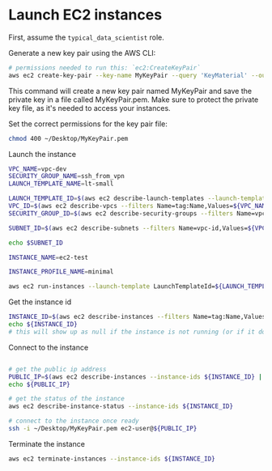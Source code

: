 # Launch EC2 instances

First, assume the `typical_data_scientist` role.

Generate a new key pair using the AWS CLI:

```sh
# permissions needed to run this: `ec2:CreateKeyPair`
aws ec2 create-key-pair --key-name MyKeyPair --query 'KeyMaterial' --output text > ~/Desktop/MyKeyPair.pem
```

This command will create a new key pair named MyKeyPair and save the private key in a file called MyKeyPair.pem.
Make sure to protect the private key file, as it's needed to access your instances.

Set the correct permissions for the key pair file:

```sh
chmod 400 ~/Desktop/MyKeyPair.pem
```

Launch the instance

```sh
VPC_NAME=vpc-dev
SECURITY_GROUP_NAME=ssh_from_vpn
LAUNCH_TEMPLATE_NAME=lt-small

LAUNCH_TEMPLATE_ID=$(aws ec2 describe-launch-templates --launch-template-names ${LAUNCH_TEMPLATE_NAME} | jq -r '.LaunchTemplates[0].LaunchTemplateId')
VPC_ID=$(aws ec2 describe-vpcs --filters Name=tag:Name,Values=${VPC_NAME} | jq -r '.Vpcs[0].VpcId')
SECURITY_GROUP_ID=$(aws ec2 describe-security-groups --filters Name=vpc-id,Values=${VPC_ID} --filters Name=group-name,Values=${SECURITY_GROUP_NAME}| jq -r '.SecurityGroups[0].GroupId')

SUBNET_ID=$(aws ec2 describe-subnets --filters Name=vpc-id,Values=${VPC_ID} | jq -r 'first(.Subnets[] | select(.AvailabilityZone == "us-east-1a" and .MapPublicIpOnLaunch == true) | .SubnetId)')

echo $SUBNET_ID

INSTANCE_NAME=ec2-test

INSTANCE_PROFILE_NAME=minimal

aws ec2 run-instances --launch-template LaunchTemplateId=${LAUNCH_TEMPLATE_ID} --key-name MyKeyPair --security-group-ids ${SECURITY_GROUP_ID} --subnet-id ${SUBNET_ID} --tag-specifications "ResourceType=instance,Tags=[{Key=Name,Value=${INSTANCE_NAME}}]" --iam-instance-profile Name=${INSTANCE_PROFILE_NAME} # --dry-run
```

Get the instance id

```sh
INSTANCE_ID=$(aws ec2 describe-instances --filters Name=tag:Name,Values=${INSTANCE_NAME} --filters Name=instance-state-name,Values=running | jq -r '.Reservations[0].Instances[0].InstanceId')
echo ${INSTANCE_ID}
# this will show up as null if the instance is not running (or if it doesn't exist)
```

Connect to the instance

```sh

# get the public ip address
PUBLIC_IP=$(aws ec2 describe-instances --instance-ids ${INSTANCE_ID} | jq -r '.Reservations[0].Instances[0].PublicIpAddress')
echo ${PUBLIC_IP}

# get the status of the instance
aws ec2 describe-instance-status --instance-ids ${INSTANCE_ID}

# connect to the instance once ready
ssh -i ~/Desktop/MyKeyPair.pem ec2-user@${PUBLIC_IP}
```

Terminate the instance

```sh
aws ec2 terminate-instances --instance-ids ${INSTANCE_ID}
```
